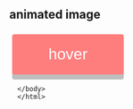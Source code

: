 <!DOCTYPE HTML>
<html>
  <head>
<meta charset="UTF-8">
    <style>
.button {
  display: inline-block;
  border-radius: 4px;
  background-color: red;
  border: none;
  color: #FFFFFF;
  text-align: center;
  font-size: 28px;
  padding: 20px;
  width: 200px;
  transition: all 0.5s;
  cursor: pointer;
  margin: 5px;
  box-shadow: 0px 9px gray;
  opacity: 0.5;
}

   .button span {
cursor :pointer;
  display: inline-block;
  position:relative;
  transition :0.5s;
    }
.button span:after {
content: "\01F602";
  position: absolute;
  opacity: 0;
  top: 0;
  right: -20px;
  transition: 0.5s;
}
.button:hover span {
  padding-right: 25px;
}

.button:hover span:after {
  opacity: 1;
  right: -20px;
}
.button:active{
  transform: translateY(4px);
}
.button:hover {
  opacity: 1;
}
    </style>
    </head>
    <body>
      <h2>animated image</h2>
      <button class="button"><span> hover</span> </button>

      </body>
      </html>

